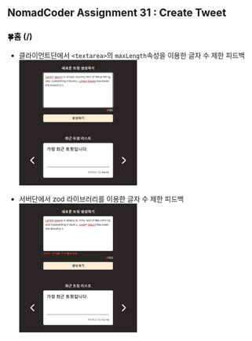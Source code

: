 ## NomadCoder Assignment 31 : Create Tweet

### 🍀홈 (/)

- 클라이언트단에서 `<textarea>`의 `maxLength`속성을 이용한 글자 수 제한 피드백
  <img src="./public/images/client.png" width="50%" alt="홈 화면">
  <br />

- 서버단에서 zod 라이브러리를 이용한 글자 수 제한 피드백
  <img src="./public/images/server.png" width="50%" alt="홈 화면">
